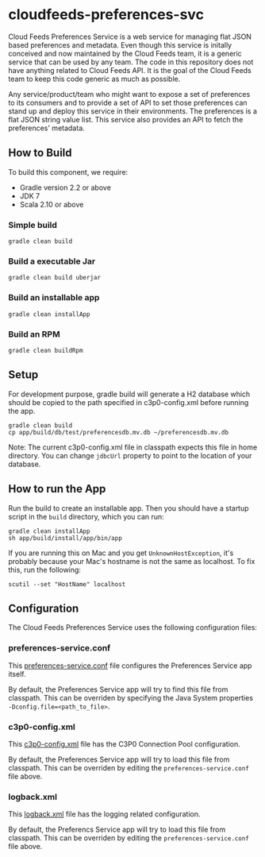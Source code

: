 cloudfeeds-preferences-svc
==========================

Cloud Feeds Preferences Service is a web service for managing flat JSON based preferences and metadata. 
Even though this service is initally conceived and now maintained by the Cloud Feeds team, it is 
a generic service that can be used by any team. The code in this repository does not have anything 
related to Cloud Feeds API. It is the goal of the Cloud Feeds team to keep this code generic 
as much as possible.

Any service/product/team who might want to expose a set of preferences to its consumers and 
to provide a set of API to set those preferences can stand up and deploy this service in their 
environments. The preferences is a flat JSON string value list. This service also provides 
an API to fetch the preferences' metadata.

## How to Build
To build this component, we require:
* Gradle version 2.2 or above
* JDK 7
* Scala 2.10 or above


### Simple build
```
gradle clean build
```

### Build a executable Jar
```
gradle clean build uberjar
```

### Build an installable app
```
gradle clean installApp
```

### Build an RPM
```
gradle clean buildRpm
```

## Setup

For development purpose, gradle build will generate a H2 database which should be copied to the path specified in c3p0-config.xml before running the app.

```
gradle clean build
cp app/build/db/test/preferencesdb.mv.db ~/preferencesdb.mv.db
```

Note: The current c3p0-config.xml file in classpath expects this file in home directory. You can change ```jdbcUrl``` property to point to the location of your database.

## How to run the App
Run the build to create an installable app. Then you should have a startup script in the ```build``` directory, which you can run:
```
gradle clean installApp
sh app/build/install/app/bin/app
```

If you are running this on Mac and you get ```UnknownHostException```, it's probably because your Mac's hostname is not the same as localhost. To fix this, run the following:
```
scutil --set "HostName" localhost
```

## Configuration

The Cloud Feeds Preferences Service uses the following configuration files:

### preferences-service.conf
This [preferences-service.conf](https://github.com/rackerlabs/cloudfeeds-preferences-svc/blob/master/src/main/resources/preferences-service.conf) file configures the Preferences Service app itself. 

By default, the Preferences Service app will try to find this file from classpath. This can be overriden by specifying the Java System properties ```-Dconfig.file=<path_to_file>```.

### c3p0-config.xml
This [c3p0-config.xml](https://github.com/rackerlabs/cloudfeeds-preferences-svc/blob/master/src/main/resources/c3p0-config.xml) file has the C3P0 Connection Pool configuration.

By default, the Preferences Service app will try to load this file from classpath. This can be overriden by editing the ```preferences-service.conf``` file above.

### logback.xml
This [logback.xml](https://github.com/rackerlabs/cloudfeeds-preferences-svc/blob/master/src/main/resources/c3p0-config.xml) file has the logging related configuration.

By default, the Preferencs Service app will try to load this file from classpath. This can be overriden by editing the ```preferences-service.conf``` file above.
